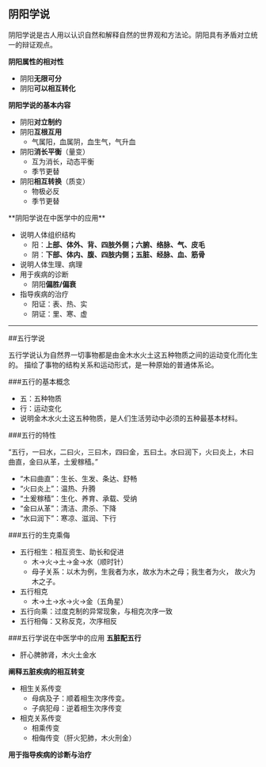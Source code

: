 ## 阴阳学说
阴阳学说是古人用以认识自然和解释自然的世界观和方法论。阴阳具有矛盾对立统一的辩证观点。

**阴阳属性的相对性**

- 阴阳**无限可分**
- 阴阳**可以相互转化**

**阴阳学说的基本内容**

- 阴阳**对立制约**
- 阴阳**互根互用**
	- 气属阳，血属阴，血生气，气升血
- 阴阳**消长平衡**（量变）
	- 互为消长，动态平衡
	- 季节更替
- 阴阳**相互转换**（质变）
	- 物极必反
	- 季节更替

<p>
**阴阳学说在中医学中的应用**

- 说明人体组织结构
	- 阳：**上部、体外、背、四肢外侧；六腑、络脉、气、皮毛**
	- 阴：**下部、体内、腹、四肢内侧；五脏、经脉、血、筋骨**
- 说明人体生理、病理
- 用于疾病的诊断
	- 阴阳**偏胜/偏衰**
- 指导疾病的治疗
	- 阳证：表、热、实
	- 阴证：里、寒、虚

---


##五行学说

五行学说认为自然界一切事物都是由金木水火土这五种物质之间的运动变化而化生的。
描绘了事物的结构关系和运动形式，是一种原始的普通体系论。

###五行的基本概念

- 五：五种物质
- 行：运动变化
- 说明金木水火土这五种物质，是人们生活劳动中必须的五种最基本材料。

###五行的特性

“五行，一曰水，二曰火，三曰木，四曰金，五曰土。水曰润下，火曰炎上，木曰曲直，金曰从革，土爰稼穑。”

- “木曰曲直”：生长、生发、条达、舒畅
- “火曰炎上”：温热、升腾
- “土爰稼穑”：生化、养育、承载、受纳
- “金曰从革”：清洁、肃杀、下降
- “水曰润下”：寒凉、滋润、下行

###五行的生克乘侮

- 五行相生：相互资生、助长和促进
	- 木->火->土->金->水（顺时针）
	- 母子关系：以木为例，生我者为水，故水为木之母；我生者为火，
故火为木之子。
- 五行相克
	- 木->土->水->火->金（五角星）
- 五行向乘：过度克制的异常现象，与相克次序一致
- 五行相侮：又称反克，次序相反

###五行学说在中医学中的应用
**五脏配五行**

- 肝心脾肺肾，木火土金水

**阐释五脏疾病的相互转变**

- 相生关系传变
	- 母病及子：顺着相生次序传变。
	- 子病犯母：逆着相生次序传变
- 相克关系传变
	- 相乘传变
	- 相侮传变（肝火犯肺，木火刑金）

**用于指导疾病的诊断与治疗**










